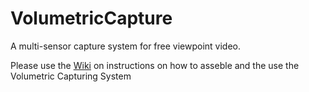 # VolumetricCapture
A multi-sensor capture system for free viewpoint video.

Please use the [Wiki](https://github.com/VCL3D/VolumetricCapture/wiki) on instructions on how to asseble and the use the Volumetric Capturing System
